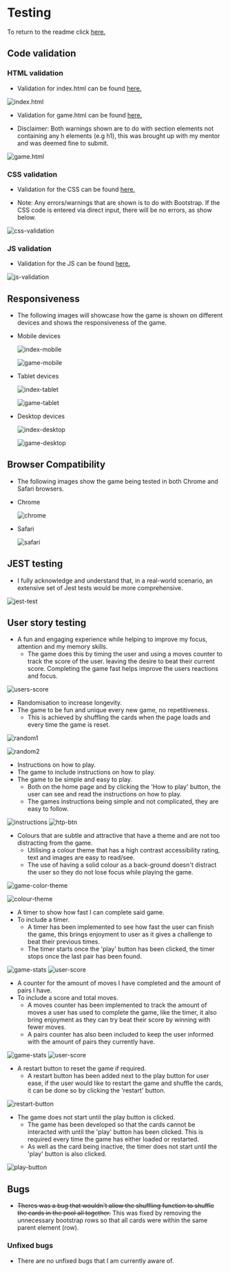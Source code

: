 # Testing

To return to the readme click [here.](README.md)

## Code validation

### HTML validation

- Validation for index.html can be found [here.](https://validator.w3.org/nu/?doc=https%3A%2F%2Fjoshfreeman00.github.io%2FMatchTheDoggo%2Findex.html)

![index.html](docs/testing/index-html-val.png)

- Validation for game.html can be found [here.](https://validator.w3.org/nu/?doc=https%3A%2F%2Fjoshfreeman00.github.io%2FMatchTheDoggo%2Fgame.html)

- Disclaimer: Both warnings shown are to do with section elements not containing any h elements (e.g h1), this was brought up with my mentor and was deemed fine to submit.

![game.html](docs/testing/game-html-val.png)

### CSS validation

- Validation for the CSS can be found [here.](https://jigsaw.w3.org/css-validator/validator?uri=https%3A%2F%2Fjoshfreeman00.github.io%2FMatchTheDoggo&profile=css3svg&usermedium=all&warning=1&vextwarning=&lang=en)

- Note: Any errors/warnings that are shown is to do with Bootstrap. If the CSS code is entered via direct input, there will be no errors, as show below.

![css-validation](docs/testing/css-validation.png)

### JS validation

- Validation for the JS can be found [here.](https://jshint.com/)

![js-validation](docs/testing/js-validation.png)

## Responsiveness

* The following images will showcase how the game is shown on different devices and shows the responsiveness of the game.

- Mobile devices

    ![index-mobile](docs/testing/index-mobile.png)

    ![game-mobile](docs/testing/game-mobile.png)

- Tablet devices

    ![index-tablet](docs/testing/index-tablet.png)

    ![game-tablet](docs/testing/game-tablet.png)

- Desktop devices

    ![index-desktop](docs/testing/index-desktop.png)

    ![game-desktop](docs/testing/game-desktop.png)

## Browser Compatibility

* The following images show the game being tested in both Chrome and Safari browsers.

- Chrome

    ![chrome](docs/testing/chrome-test.png)

- Safari

    ![safari](docs/testing/safari-test.png)

## JEST testing

- I fully acknowledge and understand that, in a real-world scenario, an extensive set of Jest tests would be more comprehensive.

![jest-test](docs/testing/jest-test.png)

## User story testing

* A fun and engaging experience while helping to improve my focus, attention and my memory skills.
    - The game does this by timing the user and using a moves counter to track the score of the user. leaving the desire to beat their current score. Completing the game fast helps improve the users reactions and focus.

![users-score](docs/testing/user-score.png)

* Randomisation to increase longevity.
* The game to be fun and unique every new game, no repetitiveness.
    - This is achieved by shuffling the cards when the page loads and every time the game is reset.

![random1](docs/testing/randomization-1.png)

![random2](docs/testing/randomization-2.png)

* Instructions on how to play.
* The game to include instructions on how to play.
* The game to be simple and easy to play.
    - Both on the home page and by clicking the 'How to play' button, the user can see and read the instructions on how to play.
    - The games instructions being simple and not complicated, they are easy to follow.

![instructions](docs/testing/instruction-section.png)
![htp-btn](docs/testing/htp-modal.png)

* Colours that are subtle and attractive that have a theme and are not too distracting from the game.
    - Utilising a colour theme that has a high contrast accessibility rating, text and images are easy to read/see.
    - The use of having a solid colour as a back-ground doesn't distract the user so they do not lose focus while playing the game.

![game-color-theme](docs/testing/game-desktop.png)

![colour-theme](docs/color-theme.jpeg)

* A timer to show how fast I can complete said game.
* To include a timer.
    - A timer has been implemented to see how fast the user can finish the game, this brings enjoyment to user as it gives a challenge to beat their previous times.
    - The timer starts once the 'play' button has been clicked, the timer stops once the last pair has been found.

![game-stats](docs/testing/game-stats.png)
![user-score](docs/testing/user-score.png)

* A counter for the amount of moves I have completed and the amount of pairs I have.
* To include a score and total moves.
    - A moves counter has been implemented to track the amount of moves a user has used to complete the game, like the timer, it also bring enjoyment as they can try beat their score by winning with fewer moves.
    - A pairs counter has also been included to keep the user informed with the amount of pairs they currently have.

![game-stats](docs/testing/game-stats.png)
![user-score](docs/testing/user-score.png)

* A restart button to reset the game if required.
    - A restart button has been added next to the play button for user ease, if the user would like to restart the game and shuffle the cards, it can be done so by clicking the 'restart' button.

![restart-button](docs/testing/game-buttons.png)

* The game does not start until the play button is clicked.
    - The game has been developed so that the cards cannot be interacted with until the 'play' button has been clicked. This is required every time the game has either loaded or restarted.
    - As well as the card being inactive, the timer does not start until the 'play' button is also clicked.

![play-button](docs/testing/game-buttons.png)

## Bugs

* ~~Theres was a bug that wouldn't allow the shuffling function to shuffle the cards in the pool all together.~~ This was fixed by removing the unnecessary bootstrap rows so that all cards were within the same parent element (row).

### Unfixed bugs

* There are no unfixed bugs that I am currently aware of.